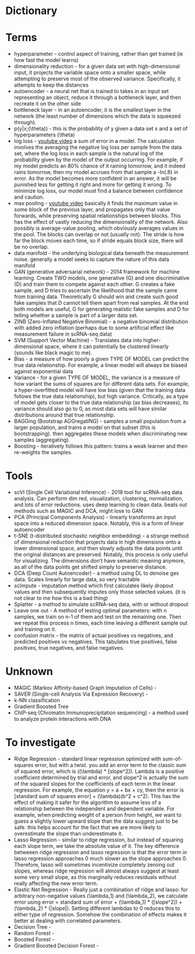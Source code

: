 Dictionary
================

# Terms

  - hyperparameter - control aspect of training, rather than get trained
    (ie how fast the model learns)
  - dimensionality reduction - for a given data set with
    high-dimensional input, it projects the variable space onto a
    smaller space, while attempting to preserve most of the observed
    variance. Specifically, it attempts to keep the distances
  - autoencoder - a neural net that is trained to takes in an input set
    representing an object, reduce it through a bottleneck layer, and
    then recreate it on the other side
  - bottleneck layer - in an autoencoder, it is the smallest layer in
    the network (the least number of dimensions which the data is
    squeezed through).
  - p(y|x;\(\theta\)) - this is the probability of y given a data set x
    and a set of hyperparameters \(\theta\)
  - log loss - [youtube
    video](https://www.youtube.com/watch?v=IYzc_2rY9k8) a sum of error
    in a model. The calculation involves the averaging the negative log
    loss per sample from the data set, where the log loss in each sample
    is the natural log of the probability given by the model of the
    output occurring. For example, if my model predicts an 80% chance of
    it raining tomorrow, and it indeed rains tomorrow, then my model
    accrues from that sample a -ln(.8) in error. As the model becomes
    more confident in an answer, it will be punished less for getting it
    right and more for getting it wrong. To minimize log loss, our model
    must find a balance between confidence and caution.
  - max pooling - [youtube
    video](https://www.youtube.com/watch?v=ZjM_XQa5s6s) basically it
    finds the maximum value in some block of the previous layer, and
    propagates only that value forwards, while preserving spatial
    relationships between blocks. This has the effect of vastly reducing
    the dimensionality of the network. Also possibly is average-value
    pooling, which obviously averages values in the pool. The blocks can
    overlap or not (usually not). The stride is how far the block moves
    each time, so if stride equals block size, there will be no overlap.
  - data manifold - the underlying biological data beneath the
    measurement noise. generally a model seeks to capture the nature of
    this data manifold
  - GAN (generative adversarial network) - 2014 framework for machine
    learning. Create TWO models, one generative (G) and one
    discriminative (D) and train them to compete against each other. G
    creates a fake sample, and D tries to ascertain the likelihood that
    the sample came from training data. Theoretically G should win and
    create such good fake samples that D cannot tell them apart from
    real samples. At the end both models are useful, G for generating
    realistic fake samples and D for telling whether a sample is part of
    a larger data set.
  - ZINB (Zero-Inflated Negative Binomial) - a negative binomial
    distribution with added zero inflation (perhaps due to some
    artificial effect like measurement failure in scRNA-seq data)
  - SVM (Support Vector Machine) - Translates data into
    higher-dimensional space, where it can potentially be clustered
    linearly (sounds like black magic to me).
  - Bias - a measure of how poorly a given TYPE OF MODEL can predict the
    true data relationship. For example, a linear model will always be
    biased against exponential data
  - Variance - for a given TYPE OF MODEL, the variance is a measure of
    how variant the sums of squares are for different data sets. For
    example, a hyper-overfitted model will have low bias (given that the
    training data follows the true data relationship), but high
    variance. Critically, as a type of model gets closer to the true
    data relationship (as bias decreases), its variance should also go
    to 0, as most data sets will have similar distributions around that
    true relationship.
  - BAGGing (Bootstrap AGGregatING) - samples a small population from a
    larger population, and trains a model on that subset (this is
    bootstrapping). then aggregates these models when discriminating new
    samples (aggregating).
  - Boosting - iteratively follows this pattern: trains a weak learner
    and then re-weights the samples.

# Tools

  - scVI (Single Cell Variational Inference) - 2018 tool for scRNA-seq
    data analysis. Can perform dim red, visualization, clustering,
    normalization, and lots of error reductions. uses deep learning to
    clean data. beats out methods such as MAGIC and DCA, might lose to
    GAN
  - PCA (Principal Components Analysis) - linearly transforms an input
    space into a reduced dimension space. Notably, this is a form of
    linear autoencoder
  - t-SNE (t-distributed stochastic neighbor embedding) - a strange
    method of dimensional reduction that projects data in high
    dimensions onto a lower dimensional space, and then slowly adjusts
    the data points until the original distances are preserved. Notably,
    this process is only useful for visualizing. The dimensions don’t
    have semantic meaning anymore, as all of the data points get shifted
    simply to preserve distance.
  - DCA (Deep Count Autoencoder) - a method using DL to denoise gex
    data. Scales linearly for large data, so very tractable
  - scImpute - imputation method which first calculates likely dropout
    values and then subsequently imputes only those selected values. (it
    is not clear to me how this is a bad thing)
  - Splatter - a method to simulate scRNA-seq data, with or without
    dropout
  - Leave one out - A method of testing optimal parameters: with n
    samples, we train on n-1 of them and test on the remaining one. Then
    we repeat this process n times, each time leaving a different sample
    out and training on it.
  - confusion matrix - the matrix of actual positives vs negatives, and
    predicted positives vs negatives. This tabulates true positives,
    false positives, true negatives, and false negatives.

# Unknown

  - MAGIC (Markov Affinity-based Graph Imputation of Cells) -
  - SAVER (Single-cell Analysis Via Expression Recovery) -
  - k-NN classification
  - Gradient Boosted Tree
  - ChIP-seq (Chromatin Immunoprecipitation sequencing) - a method used
    to analyze protein interactions with DNA

# To investigate

  - Ridge Regression - standard linear regression optimized with
    sum-of-squares error, but with a twist. you add an error term to the
    classic sum of squared error, which is (\(\lambda\) \* \[slope^2\]).
    Lambda is a positive coefficient determined by trial and error, and
    slope^2 is actually the sum of the squared slopes for the
    coefficients of each term in the linear regression. For example, the
    equation y = a + bx + cy, then the error is \[standard sum of
    squares error\] + \(\lambda\)(b^2 + c^2). This has the effect of
    making it safer for the algorithm to assume less of a relationship
    between the independent and dependent variable. For example, when
    predicting weight of a person from height, we want to guess a
    slightly lower upward slope than the data suggest just to be safe.
    this helps account for the fact that we are more likely to
    overestimate the slope than underestimate it.
  - Lasso Regression - similar to ridge regression, but instead of
    squaring each slope term, we take the absolute value of it. The key
    difference betweeen ridge regression and lasso regression is that
    the error term in lasso regression approaches 0 much slower as the
    slope approaches 0. Therefore, lasso will sometimes incentivize
    completely zeroing out slopes, whereas ridge regression will almost
    always suggest at least some very small slope, as this marginally
    reduces residuals without really affecting the new error term.
  - Elastic Net Regression - Really just a combination of ridge and
    lasso: for arbitrary non-negative values \(\lambda_1\) and
    \(\lambda_2\), we calculate error using error = standard sum of
    error + \(\lambda_1\) \* (\[slope^2\]) + \(\lambda_2\) \* (|slope|).
    Setting different lambdas to 0 reduces this to either type of
    regression. Somehow the combination of effects makes it better at
    dealing with correlated parameters.
  - Decision Tree -
  - Random Forest -
  - Boosted Forest -
  - Gradient Boosted Decision Forest -
